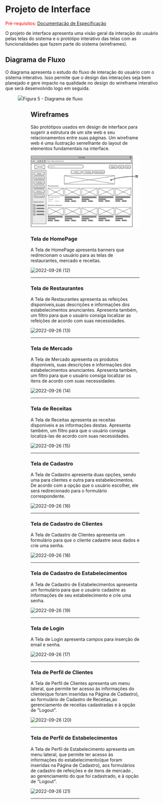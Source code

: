 
# Projeto de Interface

<span style="color:red">Pré-requisitos: <a href="https://github.com/ICEI-PUC-Minas-PMV-ADS/pmv-ads-2022-2-e2-proj-int-t3-mundo-veg/blob/main/docs/02-Especifica%C3%A7%C3%A3o%20do%20Projeto.md"> Documentação de Especificação</a></span>

O projeto de interface apresenta uma visão geral da interação do usuário pelas telas do sistema e o protótipo interativo das telas com as funcionalidades que fazem parte do sistema (wireframes).

## Diagrama de Fluxo

O diagrama apresenta o estudo do fluxo de interação do usuário com o sistema interativo. Isso permite que o design das interações seja bem planejado e gere impacto na qualidade no design do wireframe interativo que será desenvolvido logo em seguida.

<figure>
  <img src="https://user-images.githubusercontent.com/81182674/191141101-ab7b87c0-cb8c-4c57-aa9b-ed05c5ca42db.png"
  <figcaption>Figura 5 - Diagrama de fluxo</figcaption>
<figure>

## Wireframes

São protótipos usados em design de interface para sugerir a estrutura de um site web e seu relacionamentos entre suas páginas. Um wireframe web é uma ilustração semelhante do layout de elementos fundamentais na interface.


![Exemplo de Wireframe](img/wireframe-example.png)
  

### Tela de HomePage
  
  
  A Tela de HomePage apresenta banners que redirecionam o usuário para as telas de restaurantes, mercado e receitas.
  
  
![2022-09-26 (12)](https://user-images.githubusercontent.com/81182674/192572630-e3b7c210-63be-41bd-9e28-0ed0ba5dde04.png)

  <hr>
  
 ### Tela de Restaurantes
  
  
 A Tela de Restaurantes apresenta as refeições disponíveis,suas descrições e informações dos estabelecimentos anunciantes. Apresenta também, um filtro para que o usuário consiga localizar as refeições de acordo com suas necessidades.
  
 ![2022-09-26 (13)](https://user-images.githubusercontent.com/81182674/192576722-f03de8d2-261a-421f-84d3-62571655a06d.png)


  <hr>
  
 ### Tela de Mercado
  
  
 A Tela de Mercado apresenta os produtos disponíveis, suas descrições e informações dos estabelecimentos anunciantes. Apresenta também, um filtro para que o usuário consiga localizar os itens de acordo com suas necessidades.
  
  
![2022-09-26 (14)](https://user-images.githubusercontent.com/81182674/192576677-f38b550f-49ad-4ff7-bf0d-b2962b20488c.png)

  <hr>
  
### Tela de Receitas
  
  
 A Tela de Receitas apresenta as receitas disponíveis e as informações destas. Apresenta também, um filtro para que o usuário consiga localizá-las de acordo com suas necessidades.
  
  

![2022-09-26 (15)](https://user-images.githubusercontent.com/81182674/192577388-5b897beb-325f-4c0b-aa45-42e80d6fbc1b.png)

  <hr>
 
  
### Tela de Cadastro
  
  
 A Tela de Cadastro apresenta duas opções, sendo uma para clientes e outra para estabelecimentos. De acordo com a opção que o usuário escolher, ele será redirecionado para o formulário correspondente.
  
  
![2022-09-26 (16)](https://user-images.githubusercontent.com/81182674/192578133-d1534d6e-0285-49c7-ad65-8ccc835a2e35.png)



  <hr>
  
  
### Tela de Cadastro de Clientes
  
  
 A Tela de Cadastro de Clientes apresenta um formulário para que o cliente cadastre seus dados e crie uma senha.
  
  


![2022-09-26 (18)](https://user-images.githubusercontent.com/81182674/192579267-2abbf91c-f74c-444a-8f19-7f5344aa8efb.png)


  <hr> 
  
  
  ### Tela de Cadastro de Estabelecimentos
  
  
 A Tela de Cadastro de Estabelecimentos apresenta um formulário para que o usuário cadastre as informações de seu estabelecimento e crie uma senha.
  
  

![2022-09-26 (19)](https://user-images.githubusercontent.com/81182674/192585374-c52b8c62-beb6-401f-bf15-7c01948e012c.png)



  <hr> 
  
  
### Tela de Login
  
  
 A Tela de Login apresenta campos para inserção de email e senha.
  
  


![2022-09-26 (17)](https://user-images.githubusercontent.com/81182674/192580231-2299057b-d1b7-43d5-bf29-88d34a52cdf1.png)


  <hr> 


  ### Tela de Perfil de Clientes
  
  
  A Tela de Perfil de Clientes apresenta um menu lateral, que permite ter acesso às informações do cliente(que foram inseridas na Página de Cadastro), ao formulário de Cadastro de Receitas,ao gerenciamento de receitas cadastradas e à opção de "Logout".
  
 
  
![2022-09-26 (20)](https://user-images.githubusercontent.com/81182674/192584974-eee66ba8-9b2f-4852-8811-8852bd3da9ac.png)



  <hr> 

  
 ### Tela de Perfil de Estabelecimentos
  
  
  A Tela de Perfil de Estabelecimento apresenta um menu lateral, que permite ter acesso às informações do estabelecimento(que foram inseridas na Página de Cadastro), aos formulários de cadastro de refeições e de itens de mercado , ao gerenciamento do que foi cadastrado,  e à opção de "Logout".
  
  


![2022-09-26 (21)](https://user-images.githubusercontent.com/81182674/192582720-3c113adb-ccc7-41c0-be2a-9a1e50141ebb.png)



  <hr> 

  

  
  
